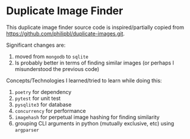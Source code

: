 # Duplicate Image Finder

This duplicate image finder source code is inspired/partially copied from https://github.com/philipbl/duplicate-images.git.

Significant changes are:

1. moved from `mongodb` to `sqlite`
2. Is probably better in terms of finding similar images (or perhaps I misunderstood the previous code)

Concepts/Technologies I learned/tried to learn while doing this:

1. `poetry` for dependency
2. `pytest` for unit test
3. `pysqlite3` for database
4. `concurrency` for performance
5. `imagehash` for perpetual image hashing for finding similarity
6. grouping CLI arguments in python (mutually exclusive, etc) using `argparser`